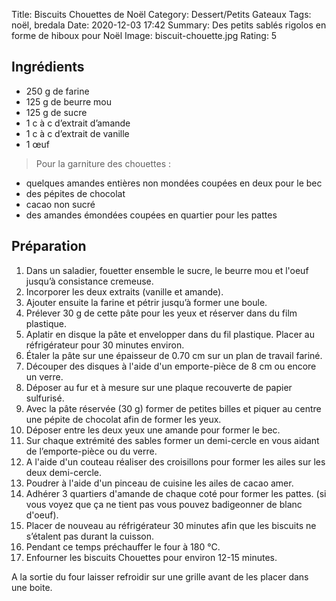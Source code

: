 Title: Biscuits Chouettes de Noël
Category: Dessert/Petits Gateaux
Tags: noël, bredala
Date:  2020-12-03 17:42
Summary: Des petits sablés rigolos en forme de hiboux pour Noël
Image: biscuit-chouette.jpg
Rating: 5

## Ingrédients
- 250 g de farine
- 125 g de beurre mou
- 125 g de sucre
- 1 c à c d’extrait d’amande
- 1 c à c d’extrait de vanille
- 1 œuf
> Pour la garniture des chouettes :
- quelques amandes entières non mondées coupées en deux pour le bec
- des pépites de chocolat
- cacao non sucré
- des amandes émondées coupées en quartier pour les pattes

## Préparation
1. Dans un saladier, fouetter ensemble le sucre, le beurre mou et l'oeuf jusqu’à consistance cremeuse.
2. Incorporer les deux extraits (vanille et amande).
3. Ajouter ensuite la farine et pétrir jusqu’à former une boule.
4. Prélever 30 g de cette pâte pour les yeux et réserver dans du film plastique.
5. Aplatir en disque la pâte et envelopper dans du fil plastique. Placer au réfrigérateur pour 30 minutes environ.
6. Étaler la pâte sur une épaisseur de 0.70 cm sur un plan de travail fariné.
7. Découper des disques à l'aide d'un emporte-pièce de 8 cm ou encore un verre.
8. Déposer au fur et à mesure sur une plaque recouverte de papier sulfurisé.
9. Avec la pâte réservée (30 g) former de petites billes et piquer au centre une pépite de chocolat afin de former les yeux.
10. Déposer entre les deux yeux une amande pour former le bec.
11. Sur chaque extrémité des sables former un demi-cercle en vous aidant de l’emporte-pièce ou du verre.
12. A l'aide d'un couteau réaliser des croisillons pour former les ailes sur les deux demi-cercle.
13. Poudrer à l'aide d'un pinceau de cuisine les ailes de cacao amer.
14. Adhérer 3 quartiers d'amande de chaque coté pour former les pattes. (si vous voyez que ça ne tient pas vous pouvez badigeonner de blanc d'oeuf).
15. Placer de nouveau au réfrigérateur 30 minutes afin que les biscuits ne s’étalent pas durant la cuisson.
16. Pendant ce temps préchauffer le four à 180 °C.
17. Enfourner les biscuits Chouettes pour environ 12-15 minutes.

A la sortie du four laisser refroidir sur une grille avant de les placer dans une boite.
